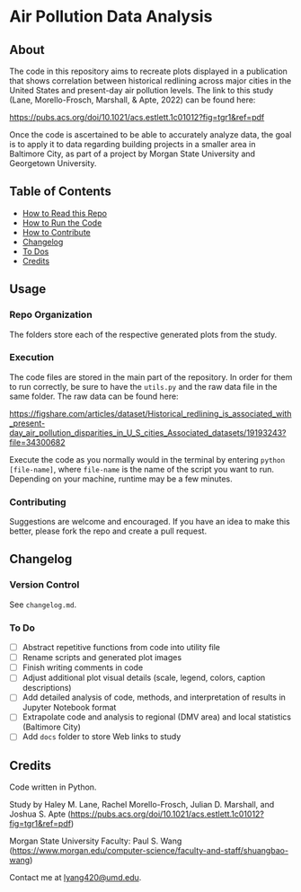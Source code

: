 # Air Pollution Data Analysis

## About

The code in this repository aims to recreate plots displayed in a publication
that shows correlation between historical redlining across major cities in the
United States and present-day air pollution levels. The link to this study
(Lane, Morello-Frosch, Marshall, & Apte, 2022) can be found here:

https://pubs.acs.org/doi/10.1021/acs.estlett.1c01012?fig=tgr1&ref=pdf

Once the code is ascertained to be able to accurately analyze data, the goal is
to apply it to data regarding building projects in a smaller area in Baltimore
City, as part of a project by Morgan State University and Georgetown
University.

## Table of Contents

- [How to Read this Repo](#repo-organization)
- [How to Run the Code](#execution)
- [How to Contribute](#contributing)
- [Changelog](#roadmap)
- [To Dos](#to-do)
- [Credits](#credits)

## Usage

### Repo Organization

The folders store each of the respective generated plots from the study.

### Execution

The code files are stored in the main part of the repository. In order for them
to run correctly, be sure to have the `utils.py` and the raw data file in the
same folder. The raw data can be found here:

https://figshare.com/articles/dataset/Historical_redlining_is_associated_with_present-day_air_pollution_disparities_in_U_S_cities_Associated_datasets/19193243?file=34300682

Execute the code as you normally would in the terminal by entering
`python [file-name]`, where `file-name` is the name of the script you want to
run. Depending on your machine, runtime may be a few minutes.

### Contributing

Suggestions are welcome and encouraged. If you have an idea to make this
better, please fork the repo and create a pull request.

## Changelog

### Version Control

See `changelog.md`.

### To Do

- [ ] Abstract repetitive functions from code into utility file
- [ ] Rename scripts and generated plot images
- [ ] Finish writing comments in code
- [ ] Adjust additional plot visual details (scale, legend, colors, caption
      descriptions)
- [ ] Add detailed analysis of code, methods, and interpretation of results in
      Jupyter Notebook format
- [ ] Extrapolate code and analysis to regional (DMV area) and local statistics
      (Baltimore City)
- [ ] Add `docs` folder to store Web links to study

## Credits

Code written in Python.

Study by Haley M. Lane, Rachel Morello-Frosch, Julian D. Marshall, and Joshua
S. Apte (https://pubs.acs.org/doi/10.1021/acs.estlett.1c01012?fig=tgr1&ref=pdf)

Morgan State University Faculty: Paul S. Wang
(https://www.morgan.edu/computer-science/faculty-and-staff/shuangbao-wang)

Contact me at
[lyang420@umd.edu](mailto:lyang420@umd.edu?subject=[GitHub]%20Air20%Pollution%20Data).
